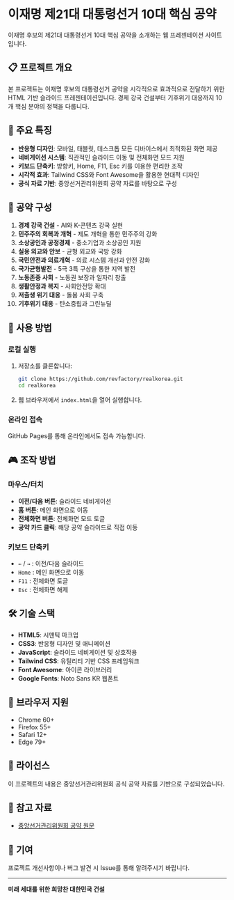# 이재명 제21대 대통령선거 10대 핵심 공약

이재명 후보의 제21대 대통령선거 10대 핵심 공약을 소개하는 웹 프레젠테이션 사이트입니다.

## 📋 프로젝트 개요

본 프로젝트는 이재명 후보의 대통령선거 공약을 시각적으로 효과적으로 전달하기 위한 HTML 기반 슬라이드 프레젠테이션입니다. 경제 강국 건설부터 기후위기 대응까지 10개 핵심 분야의 정책을 다룹니다.

## 🎯 주요 특징

- **반응형 디자인**: 모바일, 태블릿, 데스크톱 모든 디바이스에서 최적화된 화면 제공
- **네비게이션 시스템**: 직관적인 슬라이드 이동 및 전체화면 모드 지원
- **키보드 단축키**: 방향키, Home, F11, Esc 키를 이용한 편리한 조작
- **시각적 효과**: Tailwind CSS와 Font Awesome을 활용한 현대적 디자인
- **공식 자료 기반**: 중앙선거관리위원회 공약 자료를 바탕으로 구성

## 📑 공약 구성

1. **경제 강국 건설** - AI와 K-콘텐츠 강국 실현
2. **민주주의 회복과 개혁** - 제도 개혁을 통한 민주주의 강화
3. **소상공인과 공정경제** - 중소기업과 소상공인 지원
4. **실용 외교와 안보** - 균형 외교와 국방 강화
5. **국민안전과 의료개혁** - 의료 시스템 개선과 안전 강화
6. **국가균형발전** - 5극 3특 구상을 통한 지역 발전
7. **노동존중 사회** - 노동권 보장과 일자리 창출
8. **생활안정과 복지** - 사회안전망 확대
9. **저출생 위기 대응** - 돌봄 사회 구축
10. **기후위기 대응** - 탄소중립과 그린뉴딜

## 🚀 사용 방법

### 로컬 실행
1. 저장소를 클론합니다:
   ```bash
   git clone https://github.com/revfactory/realkorea.git
   cd realkorea
   ```

2. 웹 브라우저에서 `index.html`을 열어 실행합니다.

### 온라인 접속
GitHub Pages를 통해 온라인에서도 접속 가능합니다.

## 🎮 조작 방법

### 마우스/터치
- **이전/다음 버튼**: 슬라이드 네비게이션
- **홈 버튼**: 메인 화면으로 이동
- **전체화면 버튼**: 전체화면 모드 토글
- **공약 카드 클릭**: 해당 공약 슬라이드로 직접 이동

### 키보드 단축키
- `←` / `→` : 이전/다음 슬라이드
- `Home` : 메인 화면으로 이동
- `F11` : 전체화면 토글
- `Esc` : 전체화면 해제

## 🛠 기술 스택

- **HTML5**: 시맨틱 마크업
- **CSS3**: 반응형 디자인 및 애니메이션
- **JavaScript**: 슬라이드 네비게이션 및 상호작용
- **Tailwind CSS**: 유틸리티 기반 CSS 프레임워크
- **Font Awesome**: 아이콘 라이브러리
- **Google Fonts**: Noto Sans KR 웹폰트

## 📱 브라우저 지원

- Chrome 60+
- Firefox 55+
- Safari 12+
- Edge 79+

## 📄 라이선스

이 프로젝트의 내용은 중앙선거관리위원회 공식 공약 자료를 기반으로 구성되었습니다.

## 🔗 참고 자료

- [중앙선거관리위원회 공약 원문](https://policy.nec.go.kr/plc/commiment/UELPromisePopup.do?ocrCnvrSeqNo=11230&menuName=%EC%A0%9C21%EB%8C%80+%EB%8C%80%ED%86%B5%EB%A0%B9%EC%84%A0%EA%B1%B0)

## 🤝 기여

프로젝트 개선사항이나 버그 발견 시 Issue를 통해 알려주시기 바랍니다.

---

**미래 세대를 위한 희망찬 대한민국 건설**